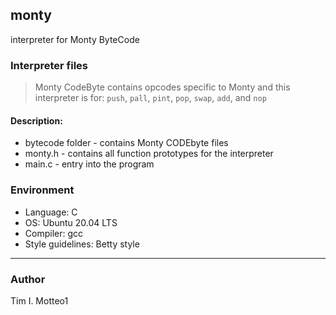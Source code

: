 ## monty
interpreter for Monty ByteCode

### Interpreter files
> Monty CodeByte contains opcodes specific to Monty and this interpreter is for: `push`, `pall`, `pint`, `pop`, `swap`, `add`, and `nop`

#### Description:
* bytecode folder - contains Monty CODEbyte files
* monty.h - contains all function prototypes for the interpreter
* main.c - entry into the program

### Environment
* Language: C
* OS: Ubuntu 20.04 LTS
* Compiler: gcc
* Style guidelines: Betty style

***

### Author
Tim I. Motteo1
